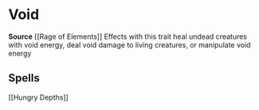 ﻿---
id: '510'
name: Void
rarity: Common
source: '[[DATABASE/source/Rage of Elements|Rage of Elements]]'
trait:
- Void
type: Trait

---
# Void

**Source** [[Rage of Elements]]
Effects with this trait heal undead creatures with void energy, deal void damage to living creatures, or manipulate void energy

## Spells

[[Hungry Depths]]